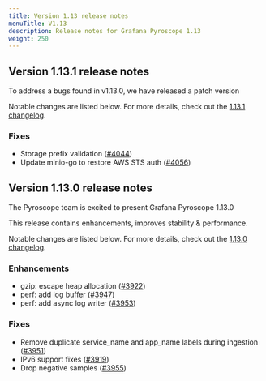 ```yaml
---
title: Version 1.13 release notes
menuTitle: V1.13
description: Release notes for Grafana Pyroscope 1.13
weight: 250
---
```


## Version 1.13.1 release notes

To address a bugs found in v1.13.0, we have released a patch version

Notable changes are listed below. For more details, check out the [1.13.1 changelog](https://github.com/grafana/pyroscope/compare/v1.13.0...v1.13.1).

### Fixes

* Storage prefix validation ([#4044](https://github.com/grafana/pyroscope/pull/4044))
* Update minio-go to restore AWS STS auth ([#4056](https://github.com/grafana/pyroscope/pull/4056))

## Version 1.13.0 release notes

The Pyroscope team is excited to present Grafana Pyroscope 1.13.0

This release contains enhancements, improves stability & performance.

Notable changes are listed below. For more details, check out the [1.13.0 changelog](https://github.com/grafana/pyroscope/compare/v1.12.0...v1.13.0).

### Enhancements
* gzip: escape heap allocation ([#3922](https://github.com/grafana/pyroscope/pull/3922))
* perf: add log buffer ([#3947](https://github.com/grafana/pyroscope/pull/3947))
* perf: add async log writer ([#3953](https://github.com/grafana/pyroscope/pull/3953))

### Fixes
* Remove duplicate service_name and app_name labels during ingestion ([#3951](https://github.com/grafana/pyroscope/pull/3951))
* IPv6 support fixes ([#3919](https://github.com/grafana/pyroscope/pull/3919))
* Drop negative samples ([#3955](https://github.com/grafana/pyroscope/pull/3955))
